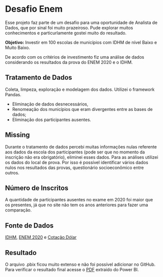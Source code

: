 # Desafio Enem

Esse projeto faz parte de um desafio para uma oportunidade de Analista de Dados, que por sinal foi muito prazeiroso. Pude explorar muitos conhecimentos e 
particurlamente gostei muito do resultado.

**Objetivo:** Investir em 100 escolas de municípios com IDHM de nível Baixo e Muito Baixo. 

De acordo com os critérios de investimento fiz uma análise de dados considerando os resultados da prova do ENEM 2020 e o IDHM.


## Tratamento de Dados

Coleta, limpeza, exploração e modelagem dos dados. Utilizei o framework Pandas.

* Eliminação de dados desnecessários,
* Renomeação dos municípios que eram divergentes entre as bases de dados;
* Eliminação dos participantes ausentes.


## Missing

Durante o tratamento de dados percebi muitas informações nulas referente aos dados da escola dos participantes (pode ser que no momento da inscrição não era obrigatório), eliminei esses dados. Para as análises utilizei os dados do local de prova. 
Por isso é possível identificar vários dados nulos nos resultados das provas, questionário socioeconômico entre outros.


## Número de Inscritos

A quantidade de participantes ausentes no exame em 2020 foi maior que os presentes, já que no site não tem os anos anteriores para fazer uma comparação. 


## Fonte de Dados

[IDHM](http://www.atlasbrasil.org.br), [ENEM 2020](https://www.gov.br/inep/pt-br/acesso-a-informacao/dados-abertos/microdados/enem) e 
[Cotação Dólar](https://br.investing.com/currencies/usd-brl-historical-data)


## Resultado

O arquivo .pbix ficou muito extenso e não foi possível adicionar no GitHub. Para verificar o resultado final acesse o [PDF](https://github.com/maisonhenrique/portifolio/blob/2d677e32949892a99a33a56cb92393cb49a036df/Desafio_Enem_IDHM/Desafio%20Enem%20IDHM.pdf) extraido do Power BI.